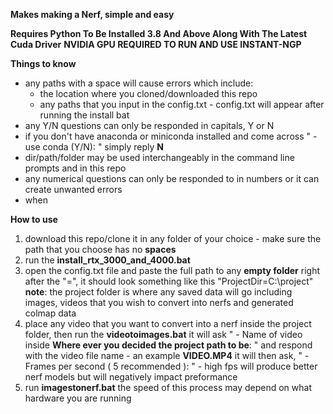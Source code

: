 **Makes making a Nerf, simple and easy**

**Requires Python To Be Installed 3.8 And Above Along With The Latest Cuda Driver**
**NVIDIA GPU REQUIRED TO RUN AND USE INSTANT-NGP**

**Things to know**
- any paths with a space will cause errors which include:
  - the location where you cloned/downloaded this repo
  - any paths that you input in the config.txt - config.txt will appear after running the install bat
- any Y/N questions can only be responded in capitals, Y or N
- if you don't have anaconda or miniconda installed and come across " - use conda (Y/N): " simply reply **N**
- dir/path/folder may be used interchangeably in the command line prompts and in this repo
- any numerical questions can only be responded to in numbers or it can create unwanted errors
- when 

**How to use**
1. download this repo/clone it in any folder of your choice - make sure the path that you choose has no **spaces**
2. run the **install_rtx_3000_and_4000.bat**
3. open the config.txt file and paste the full path to any **empty folder** right after the "=", it should look something like this "ProjectDir=C:\project" **note**: the project folder is where any saved data will go including images, videos that you wish to convert into nerfs and generated colmap data
4. place any video that you want to convert into a nerf inside the project folder, then run the **videotoimages.bat** it will ask " - Name of video inside **Where ever you decided the project path to be**: " and respond with the video file name - an example **VIDEO.MP4** it will then ask, " - Frames per second ( 5 recommended ): " - high fps will produce better nerf models but will negatively impact preformance
5. run **imagestonerf.bat** the speed of this process may depend on what hardware you are running
